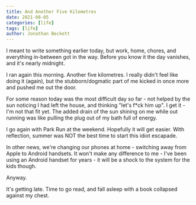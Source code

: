 ```yaml
---
title: And Another Five Kilometres
date: 2021-08-05
categories: [life]
tags: [life]
author: Jonathan Beckett
---
```


I meant to write something earlier today, but work, home, chores, and everything in-between got in the way. Before you know it the day vanishes, and it's nearly midnight.

I ran again this morning. Another five kilometres. I really didn't feel like doing it (again), but the stubborn/dogmatic part of me kicked in once more and pushed me out the door.

For some reason today was the most difficult day so far - not helped by the sun noticing I had left the house, and thinking "let's f*ck him up". I get it - I'm not that fit yet. The added drain of the sun shining on me while out running was like pulling the plug out of my bath full of energy.

I go again with Park Run at the weekend. Hopefully it will get easier. With reflection, summer was NOT the best time to start this idiot escapade.

In other news, we're changing our phones at home - switching away from Apple to Android handsets. It won't make any difference to me - I've been using an Android handset for years - it will be a shock to the system for the kids though.

Anyway.

It's getting late. Time to go read, and fall asleep with a book collapsed against my chest.